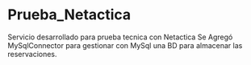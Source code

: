 # Prueba_Netactica

Servicio desarrollado para prueba tecnica con Netactica
Se Agregó MySqlConnector para gestionar con MySql una BD para almacenar las reservaciones.
